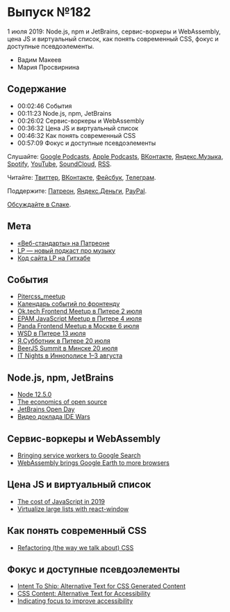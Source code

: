 # Выпуск №182

1 июля 2019: Node.js, npm и JetBrains, сервис-воркеры и WebAssembly, цена JS и виртуальный список, как понять современный CSS, фокус и доступные псевдоэлементы.

- Вадим Макеев
- Мария Просвирнина

## Содержание

- 00:02:46 События
- 00:11:23 Node.js, npm, JetBrains
- 00:26:02 Сервис-воркеры и WebAssembly
- 00:36:32 Цена JS и виртуальный список
- 00:46:32 Как понять современный CSS
- 00:57:09 Фокус и доступные псевдоэлементы

Слушайте: [Google Podcasts](https://podcasts.google.com/?feed=aHR0cHM6Ly93ZWItc3RhbmRhcmRzLnJ1L3BvZGNhc3QvZmVlZC8), [Apple Podcasts](https://itunes.apple.com/podcast/id1080500016), [ВКонтакте](https://vk.com/podcasts-32017543), [Яндекс.Музыка](https://music.yandex.ru/album/6245956), [Spotify](https://open.spotify.com/show/3rzAcADjpBpXt73L0epTjV), [YouTube](https://www.youtube.com/playlist?list=PLMBnwIwFEFHcwuevhsNXkFTcadeX5R1Go), [SoundCloud](https://soundcloud.com/web-standards), [RSS](https://web-standards.ru/podcast/feed/).

Читайте: [Твиттер](https://twitter.com/webstandards_ru), [ВКонтакте](https://vk.com/webstandards_ru), [Фейсбук](https://www.facebook.com/webstandardsru), [Телеграм](https://t.me/webstandards_ru).

Поддержите: [Патреон](https://www.patreon.com/webstandards_ru), [Яндекс.Деньги](https://money.yandex.ru/to/41001119329753), [PayPal](https://www.paypal.me/pepelsbey).

[Обсуждайте в Слаке](http://slack.web-standards.ru/).

## Мета

- [«Веб-стандарты» на Патреоне](https://www.patreon.com/webstandards_ru)
- [LP — новый подкаст про музыку](https://3lp.me/)
- [Код сайта LP на Гитхабе](https://github.com/lp-cast/3lp.me)

## События

- [Pitercss_meetup](https://beerjssummit.com/)
- [Календарь событий по фронтенду](https://github.com/web-standards-ru/calendar)
- [Ok.tech Frontend Meetup в Питере 2 июля](https://oktech.timepad.ru/event/970538/)
- [EPAM JavaScript Meetup в Питере 4 июля](https://events.epam.com/events/js-meetup-2-2019)
- [Panda Frontend Meetup в Москве 6 июля](http://panda-meetup.ru/msk-frontend-meetup-4)
- [WSD в Питере 13 июля](https://wsd.events/2019/07/13/)
- [Я.Субботник в Питере 20 июля](https://events.yandex.ru/events/yasubbotnik/20-july-2019/)
- [BeerJS Summit в Минске 20 июля](https://beerjssummit.com/)
- [IT Nights в Иннополисе 1–3 августа](https://it-nights.ru/)

## Node.js, npm, JetBrains

- [Node 12.5.0](https://nodejs.org/en/blog/release/v12.5.0/)
- [The economics of open source](https://2019.jsconf.eu/c-j-silverio/the-economics-of-open-source.html)
- [JetBrains Open Day](https://www.jetbrains.com/promo/openday/)
- [Видео доклада IDE Wars](https://youtu.be/qxg1pGptND0?t=20608)

## Сервис-воркеры и WebAssembly

- [Bringing service workers to Google Search](https://web.dev/google-search-sw/)
- [WebAssembly brings Google Earth to more browsers](https://blog.chromium.org/2019/06/webassembly-brings-google-earth-to-more.html)

## Цена JS и виртуальный список

- [The cost of JavaScript in 2019](https://v8.dev/blog/cost-of-javascript-2019)
- [Virtualize large lists with react-window](https://web.dev/virtualize-long-lists-react-window/)

## Как понять современный CSS

- [Refactoring (the way we talk about) CSS](https://noti.st/rachelandrew/VqOEAa/refactoring-the-way-we-talk-about-css)

## Фокус и доступные псевдоэлементы

- [Intent To Ship: Alternative Text for CSS Generated Content](https://groups.google.com/a/chromium.org/d/msg/blink-dev/nC5p6W8nM3g/Bk6GOoaYAwAJ)
- [CSS Content: Alternative Text for Accessibility](https://drafts.csswg.org/css-content/#alt)
- [Indicating focus to improve accessibility](https://hacks.mozilla.org/2019/06/indicating-focus-to-improve-accessibility/)
